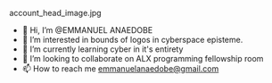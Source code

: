 account_head_image.jpg
- 👋 Hi, I’m @EMMANUEL ANAEDOBE
- 👀 I’m interested in bounds of logos in cyberspace episteme.
- 🌱 I’m currently learning cyber in it's entirety
- 💞️ I’m looking to collaborate on ALX programming fellowship room
- 📫 How to reach me emmanuelanaedobe@gmail.com

<!---
EMMANUEL-ALX/EMMANUEL-ALX is a ✨ special ✨ repository because its `README.md` (this file) appears on your GitHub profile.
You can click the Preview link to take a look at your changes.
--->
